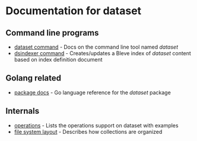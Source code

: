 
# Documentation for dataset

## Command line programs

+ [dataset command](dataset.html) - Docs on the command line tool named _dataset_
+ [dsindexer command](dsindexer.html) - Creates/updates a Bleve index of _dataset_ content based on index definition document

## Golang related

+ [package docs](package.html) - Go language reference for the _dataset_ package

## Internals

+ [operations](operations.html) - Lists the operations support on dataset with examples
+ [file system layout](file-system-layout.html) - Describes how collections are organized
